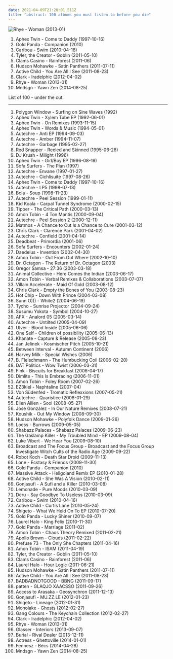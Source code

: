```yaml
---
date: 2021-04-09T21:28:01.511Z
title: "abstract: 100 albums you must listen to before you die"
---
```

![Rhye - Woman (2013-01)](http://coverartarchive.org/release/7dfd5c40-ee28-4fda-8369-fe3748f75930/3612285293-500.jpg "Rhye - Woman (2013-01)")
<ol class="albums">
<li data-cover="http://coverartarchive.org/release/32ad4a8c-cd44-3637-ac39-3479d7be8fb2/19702223299-500.jpg" data-tags="electronic, idm" role="button">Aphex Twin - Come to Daddy (1997-10-16)</li>
<li data-cover="http://coverartarchive.org/release/737440f5-cbc0-42d8-beee-80df466ba243/4349788513-500.jpg" data-tags="glitch, experimental, idm" role="button">Gold Panda - Companion (2010)</li>
<li data-cover="http://coverartarchive.org/release/0c727a84-e19b-3217-b47c-2228c786d46a/4293703012-500.jpg" data-tags="electronic" role="button">Caribou - Swim (2010-04-16)</li>
<li data-cover="http://coverartarchive.org/release/9295d3b8-4fee-40b3-8d3a-1f87de4b12bc/4765105879-500.jpg" data-tags="alternative hip-hop, rap" role="button">Tyler, the Creator - Goblin (2011-05-10)</li>
<li data-cover="https://img.discogs.com/EUFvZLLBURFJSCmM8XtVarK8f0c=/fit-in/600x595/filters:strip_icc():format(jpeg):mode_rgb():quality(90)/discogs-images/R-2873150-1348618190-4389.jpeg.jpg" data-tags="ambient, experimental, lo-fi" role="button">Clams Casino - Rainforest (2011-06)</li>
<li data-cover="http://coverartarchive.org/release/30c9543a-c050-43ba-b9c6-3a9f073c2dd9/15940622429-500.jpg" data-tags="instrumental, experimental, abstract, warp, warp records, trap" role="button">Hudson Mohawke - Satin Panthers (2011-07-11)</li>
<li data-cover="http://coverartarchive.org/release/560d4328-550c-40af-a2fc-f2a2b10328b4/2215573326-500.jpg" data-tags="ambient, dream pop" role="button">Active Child - You Are All I See (2011-08-23)</li>
<li data-cover="https://img.discogs.com/J85ybqtHuDBxfev7ARtE4s4IsUo=/fit-in/600x600/filters:strip_icc():format(jpeg):mode_rgb():quality(90)/discogs-images/R-4539-1165925325.jpeg.jpg" data-tags="ambient, post-rock, downtempo, electro, techno, abstract, warp, idm, drone, warp records, folktronica, modern classical, club/dance, aboriginal, 2012 wowish, alternative-indie rock, electronic superhighway, favourite electronic albums" role="button">Clark - Iradelphic (2012-04-02)</li>
<li data-cover="http://coverartarchive.org/release/7dfd5c40-ee28-4fda-8369-fe3748f75930/3612285293-500.jpg" data-tags="soul, sophisti-pop" role="button">Rhye - Woman (2013-01)</li>
<li data-cover="http://coverartarchive.org/release/42eb4094-7a11-40ad-9f80-247f1842d990/8197604177-500.jpg" data-tags="electronic, instrumental, experimental, abstract" role="button">Mndsgn - Yawn Zen (2014-08-25)</li>
</ol>
List of 100 - under the cut.
<!-- more -->

_________________

<ol class="albums">
<li data-cover="http://coverartarchive.org/release/2b20bd11-00d2-4800-baa0-d2eb05486f09/6937494644-500.jpg" data-tags="idm" role="button">
Polygon Window - Surfing on Sine Waves (1992)
</li>
<li data-cover="http://coverartarchive.org/release/147213f3-4756-4183-9cef-1360b0d90f42/4076525239-500.jpg" data-tags="techno, abstract, breakbeat, acid house, aersche-tag wegen die ich nach 1000 tracks noch kein profile hab alle anderen haben eins wieso ich nicht wieso aersche aersche kinder blumen" role="button">
Aphex Twin - Xylem Tube EP (1992-06-01)
</li>
<li data-cover="http://coverartarchive.org/release/63b5e482-c5a4-4b71-9353-85066a900b01/2575550161-500.jpg" data-tags="electronic, ambient, experimental, abstract, idm, 4 star" role="button">
Aphex Twin - On Remixes (1993-11-15)
</li>
<li data-cover="http://coverartarchive.org/release/862290d3-b4cf-4b76-9b78-9395fb284996/1558432335-500.jpg" data-tags="ambient, abstract, idm" role="button">
Aphex Twin - Words & Music (1994-05-01)
</li>
<li data-cover="http://coverartarchive.org/release/62a9a8a4-f5fa-4d40-bcdd-25b243f133e7/2499675510-500.jpg" data-tags="idm" role="button">
Autechre - Anti EP (1994-09-03)
</li>
<li data-cover="https://img.discogs.com/sK9h1adOTnPeoHrXq6lYf-F9k-8=/fit-in/600x600/filters:strip_icc():format(jpeg):mode_rgb():quality(90)/discogs-images/R-51735-1144213857.jpeg.jpg" data-tags="idm, ambient" role="button">
Autechre - Amber (1994-11-07)
</li>
<li data-cover="http://coverartarchive.org/release/49e04615-eb8d-3a81-af8e-402496a33d19/4819179308-500.jpg" data-tags="idm, electronic, ambient" role="button">
Autechre - Garbage (1995-02-27)
</li>
<li data-cover="http://coverartarchive.org/release/0d339f10-ad00-43b1-a113-579481e9c33f/863426134-500.jpg" data-tags="trip-hop, acid jazz" role="button">
Red Snapper - Reeled and Skinned (1995-06-26)
</li>
<li data-cover="http://coverartarchive.org/release/610f72fa-ff57-3414-b390-5852f2a6a397/27376932322-500.jpg" data-tags="electronic, trip-hop, chilled" role="button">
DJ Krush - Milight (1996)
</li>
<li data-cover="http://coverartarchive.org/release/8fb085c9-b72e-327d-a584-dbb4b090bf29/4667010710-500.jpg" data-tags="electronica" role="button">
Aphex Twin - Girl/Boy EP (1996-08-19)
</li>
<li data-cover="http://coverartarchive.org/release/acc5c175-799e-4f13-b17c-07bae9d14345/2899367975-500.jpg" data-tags="electronic, trip-hop, abstract, trip hop, drum n bass, elettronica, barturismooth" role="button">
Sofa Surfers - The Plan (1997)
</li>
<li data-cover="http://coverartarchive.org/release/a6791dbb-27f8-4f11-86bd-fa1ac3f0d654/21201572275-500.jpg" data-tags="idm" role="button">
Autechre - Envane (1997-01-27)
</li>
<li data-cover="https://img.discogs.com/Du0hBvd0btTI7gh8tdc0DFESGik=/fit-in/600x600/filters:strip_icc():format(jpeg):mode_rgb():quality(90)/discogs-images/R-35288-1526519542-3987.jpeg.jpg" data-tags="idm, electronic" role="button">
Autechre - Cichlisuite (1997-08-26)
</li>
<li data-cover="http://coverartarchive.org/release/32ad4a8c-cd44-3637-ac39-3479d7be8fb2/19702223299-500.jpg" data-tags="electronic, idm" role="button">
Aphex Twin - Come to Daddy (1997-10-16)
</li>
<li data-cover="https://img.discogs.com/0oIYINpXweVGwt6dcz9KtgWweoQ=/fit-in/600x588/filters:strip_icc():format(jpeg):mode_rgb():quality(90)/discogs-images/R-30811-1491675470-7519.jpeg.jpg" data-tags="idm" role="button">
Autechre - LP5 (1998-07-13)
</li>
<li data-cover="http://coverartarchive.org/release/9ba66a6d-9ac4-465f-9a9f-e4d20e0d7f4b/4219700465-500.jpg" data-tags="ambient, electronic, idm" role="button">
Bola - Soup (1998-11-23)
</li>
<li data-cover="http://coverartarchive.org/release/07dcdd5f-3214-4c53-b985-633812424f0f/3773287828-500.jpg" data-tags="abstract, idm, peel sessions" role="button">
Autechre - Peel Session (1999-01-11)
</li>
<li data-cover="http://coverartarchive.org/release/432cfc14-f890-4bdb-941d-661de00c4e6f/4458087548-500.jpg" data-tags="turntablism, electronic, ninja tune" role="button">
Kid Koala - Carpal Tunnel Syndrome (2000-02-15)
</li>
<li data-cover="https://img.discogs.com/jHG4_pT0CpjqoRpRQPQwn_GiuhA=/fit-in/600x600/filters:strip_icc():format(jpeg):mode_rgb():quality(90)/discogs-images/R-5906-1334943576.jpeg.jpg" data-tags="idm" role="button">
Tipper - The Critical Path (2000-03-13)
</li>
<li data-cover="https://img.discogs.com/dW_Wzcb8oAu5sbFhJVRQAT2NS_Q=/fit-in/600x542/filters:strip_icc():format(jpeg):mode_rgb():quality(90)/discogs-images/R-2320295-1276702795.jpeg.jpg" data-tags="electronic" role="button">
Amon Tobin - 4 Ton Mantis (2000-09-04)
</li>
<li data-cover="http://coverartarchive.org/release/b40e6b9c-762f-4dab-948d-e9851562862e/7786774956-500.jpg" data-tags="idm" role="button">
Autechre - Peel Session 2 (2000-12-11)
</li>
<li data-cover="https://img.discogs.com/HxLLtLVQjDkOkQqaQ3-pvs4cDm4=/fit-in/600x596/filters:strip_icc():format(jpeg):mode_rgb():quality(90)/discogs-images/R-1381-1265640115.jpeg.jpg" data-tags="idm, avantgardener" role="button">
Matmos - A Chance to Cut Is a Chance to Cure (2001-03-12)
</li>
<li data-cover="https://img.discogs.com/28415784b9210344a4a62ec6cd31adb2d01b3637/images/spacer.gif" data-tags="idm, glitch" role="button">
Chris Clark - Clarence Park (2001-04-02)
</li>
<li data-cover="http://coverartarchive.org/release/5c83d579-c302-30fa-93c5-1a2c7144bd3a/7890623689-500.jpg" data-tags="idm" role="button">
Autechre - Confield (2001-04-14)
</li>
<li data-cover="http://coverartarchive.org/release/f7d7e7d5-cb55-4353-a783-8b2288cfb57f/15210139515-500.jpg" data-tags="abstract, basic channel, 2 s34rch, n01s3 n k00l, maj minimal" role="button">
Deadbeat - Primordia (2001-06)
</li>
<li data-cover="http://coverartarchive.org/release/83b25612-55c6-4cbf-8a38-60fc7189a84b/1837881315-500.jpg" data-tags="trip-hop" role="button">
Sofa Surfers - Encounters (2002-01-24)
</li>
<li data-cover="http://coverartarchive.org/release/256567ac-7641-4f3c-98c2-7ed03498fed8/9336346447-500.jpg" data-tags="electronic" role="button">
Daedelus - Invention (2002-04-30)
</li>
<li data-cover="http://coverartarchive.org/release/e2840251-375a-3e3a-8c06-6714d1edb41b/8189295779-500.jpg" data-tags="electronic" role="button">
Amon Tobin - Out From Out Where (2002-10-10)
</li>
<li data-cover="https://img.discogs.com/GxM5fH36_6CO5HA_U54GKf22m_s=/fit-in/600x535/filters:strip_icc():format(jpeg):mode_rgb():quality(90)/discogs-images/R-720200-1544537621-1081.jpeg.jpg" data-tags="hip-hop, rap" role="button">
Dr. Octagon - The Return of Dr. Octagon (2003)
</li>
<li data-cover="https://img.discogs.com/HPCdbxJqpPcVjkR_WUklKAT8KDw=/fit-in/150x150/filters:strip_icc():format(jpeg):mode_rgb():quality(90)/discogs-images/R-5340331-1390948623-9950.jpeg.jpg" data-tags="rock, instrumental, ambient, post-rock, slow, romantic, shoegaze, abstract, atmospheric, soft, relaxing, post rock, art, reading, psychedelic ambient, iodine recordings" role="button">
Gregor Samsa - 27:36 (2003-03-18)
</li>
<li data-cover="http://coverartarchive.org/release/0afd8fd7-88b3-3711-ab11-82aa194efccc/26369390980-500.jpg" data-tags="experimental" role="button">
Animal Collective - Here Comes the Indian (2003-06-17)
</li>
<li data-cover="http://coverartarchive.org/release/d19cd24d-7fc1-41c9-bcc7-4ef1dc4a143f/13601095999-500.jpg" data-tags="electronic, trip-hop, ambient, experimental, downtempo, abstract, idm, ninja tune, drum n bass, d'n'b, brisk sound, aersche-tag wegen die ich nach 1000 tracks noch kein profile hab alle anderen haben eins wieso ich nicht wieso aersche aersche kinder blumen, good for driving, yyy, kuhle im sofa, love 1, nojsa spins this vinyl, k00lk0r3, n01s3 n k00l" role="button">
Amon Tobin - Verbal Remixes & Collaborations (2003-07-07)
</li>
<li data-cover="http://coverartarchive.org/release/442059c2-4c1c-4c6c-acb5-06803e4827c1/5375814140-500.jpg" data-tags="hip-hop, abstract" role="button">
Villain Accelerate - Maid Of Gold (2003-08-12)
</li>
<li data-cover="http://coverartarchive.org/release/c13efc9c-999e-4fa2-9454-bcabae807400/10901282813-500.jpg" data-tags="electronic, idm" role="button">
Chris Clark - Empty the Bones of You (2003-08-23)
</li>
<li data-cover="http://coverartarchive.org/release/3967f39d-ed10-4674-9dba-3f571c22f326/11640462703-500.jpg" data-tags="downtempo, abstract, primary, weird conceptual art music, playlist:atwork" role="button">
Hot Chip - Down With Prince (2004-03-08)
</li>
<li data-cover="http://coverartarchive.org/release/6a291bd0-cc9d-41b8-899b-b1519b0b5034/21797764256-500.jpg" data-tags="drone, drone metal" role="button">
Sunn O))) - White2 (2004-06-19)
</li>
<li data-cover="http://coverartarchive.org/release/dde87d49-f100-40dc-bec3-8006175ab230/3404861634-500.jpg" data-tags="electronic" role="button">
Tycho - Sunrise Projector (2004-09-24)
</li>
<li data-cover="http://coverartarchive.org/release/93a44aca-703f-3562-a14a-38db2b5395c3/4601909112-500.jpg" data-tags="electronica, ambient" role="button">
Susumu Yokota - Symbol (2004-10-27)
</li>
<li data-cover="http://coverartarchive.org/release/3c6b8279-a59b-40a5-a607-ad5dc1a684d0/10373912964-500.jpg" data-tags="electronic, acid, idm" role="button">
AFX - Analord 05 (2005-03-14)
</li>
<li data-cover="http://coverartarchive.org/release/c5af15a6-a463-455d-9308-910b1f5b99f1/1990842142-500.jpg" data-tags="idm" role="button">
Autechre - Untilted (2005-04-09)
</li>
<li data-cover="http://coverartarchive.org/release/1827a150-50d3-322f-88e8-23855fd9cd3b/21285140194-500.jpg" data-tags="experimental, electronic, avant-garde" role="button">
Ulver - Blood Inside (2005-06-06)
</li>
<li data-cover="http://coverartarchive.org/release/b7b050f6-1a17-4896-9f7c-7ee593739423/4523666954-500.jpg" data-tags="ninja tune" role="button">
One Self - Children of possibility (2005-06-13)
</li>
<li data-cover="https://img.discogs.com/ImpV3xoHQYFhtHT5z2mZaf3fI0s=/fit-in/600x531/filters:strip_icc():format(jpeg):mode_rgb():quality(90)/discogs-images/R-507139-1168299383.jpeg.jpg" data-tags="doom metal, drone doom" role="button">
Khanate - Capture & Release (2005-08-23)
</li>
<li data-cover="http://coverartarchive.org/release/56050724-56fd-4aa2-b730-58681884106c/8112898445-500.jpg" data-tags="electronica, emusic" role="button">
Jan Jelinek - Kosmischer Pitch (2005-10-21)
</li>
<li data-cover="http://coverartarchive.org/release/d8ea618e-b7f2-4c6c-a2f6-160bf2338d57/11939232825-500.jpg" data-tags="ambient" role="button">
Between Interval - Autumn Continent (2006)
</li>
<li data-cover="https://img.discogs.com/Xjt1RJm1XjVW82Lp9qAgwoDm-FI=/fit-in/600x584/filters:strip_icc():format(jpeg):mode_rgb():quality(90)/discogs-images/R-2566383-1536756023-2623.jpeg.jpg" data-tags="experimental, doom metal, abstract, sludge metal" role="button">
Harvey Milk - Special Wishes (2006)
</li>
<li data-cover="http://coverartarchive.org/release/77b77c76-1b2d-41e9-bde0-b8d4ef6ec593/3646110240-500.jpg" data-tags="electronic" role="button">
B. Fleischmann - The Humbucking Coil (2006-02-20)
</li>
<li data-cover="http://coverartarchive.org/release/a0ec8c0e-7d78-4008-975a-226059fe5b76/13982340367-500.jpg" data-tags="electronic, indie, experimental, abstract, idm, glitch, post-pop, steveadams fm, steveadamsfm, pop overload" role="button">
DAT Politics - Wow Twist (2006-03-31)
</li>
<li data-cover="http://coverartarchive.org/release/21afc18e-2a98-4200-85e6-f048f1ba881e/10339877652-500.jpg" data-tags="ninja tune, electronic, downtempo, guitar" role="button">
Fink - Biscuits for Breakfast (2006-04-17)
</li>
<li data-cover="https://img.discogs.com/NAaCtyd822z9VtJm0-BowPokDDY=/fit-in/600x600/filters:strip_icc():format(jpeg):mode_rgb():quality(90)/discogs-images/R-806701-1517155150-5485.jpeg.jpg" data-tags="hip-hop, electronic, electronica, experimental, dub, experimental hip hop, abstract, idm, future jazz, beats, sausage, need to check out, garage hop, deep underwater hiphop" role="button">
Dimlite - This Is Embracing (2006-11-01)
</li>
<li data-cover="http://coverartarchive.org/release/7c42d81f-3a18-4739-94d9-af5eb66accbb/11240077077-500.jpg" data-tags="electronic, idm" role="button">
Amon Tobin - Foley Room (2007-02-26)
</li>
<li data-cover="http://coverartarchive.org/release/6e9b4957-33eb-44c5-8745-71c3a7c9594a/8465355303-500.jpg" data-tags="modern classical" role="button">
EZ3kiel - Naphtaline (2007-04)
</li>
<li data-cover="https://via.placeholder.com/450" data-tags="electronic, rock, punk, electro, abstract, thrusting rock, grumpyit, my best discoveries, magic 111, iveldie best of 2007, 2007 favs, nancykitten all-time favourite albums, rewind 2007, jaarlijstje 2007, 2007 releases" role="button">
Von Südenfed - Tromatic Reflexxions (2007-05-21)
</li>
<li data-cover="http://coverartarchive.org/release/dd554851-acbd-31c8-8bf1-61a297e55fb7/3653298333-500.jpg" data-tags="idm" role="button">
Autechre - Quaristice (2008-01-29)
</li>
<li data-cover="http://coverartarchive.org/release/efe990f7-a86f-48bb-8a10-cd490c755479/27006317741-500.jpg" data-tags="electro, techno, minimal, abstract, bpitch control" role="button">
Ellen Allien - Sool (2008-05-27)
</li>
<li data-cover="https://img.discogs.com/92-ofkI7_MQO7ACq_H-ijuOgfAE=/fit-in/600x560/filters:strip_icc():format(jpeg):mode_rgb():quality(90)/discogs-images/R-10205323-1493378759-4744.jpeg.jpg" data-tags="house, abstract, in our nature remixes" role="button">
José González - In Our Nature Remixes (2008-07-21)
</li>
<li data-cover="http://coverartarchive.org/release/c405a1a7-80f5-4ac2-a8ca-a4b2825ca47a/2327375489-500.jpg" data-tags="experimental, downtempo, abstract, lbm" role="button">
Koushik - Out My Window (2008-09-30)
</li>
<li data-cover="http://coverartarchive.org/release/870973a8-94cd-38f8-95c4-a15627ab1a79/11004776415-500.jpg" data-tags="instrumental, abstract, warp records" role="button">
Hudson Mohawke - Polyfolk Dance (2009-01-26)
</li>
<li data-cover="http://coverartarchive.org/release/54568ba1-e4ff-4b54-ba0d-fa1d38b25f2a/21573224261-500.jpg" data-tags="downtempo, abstract, idm" role="button">
Loess - Burrows (2009-05-05)
</li>
<li data-cover="http://coverartarchive.org/release/6da213e3-7ac0-4724-a932-469f1ba1465c/4777625217-500.jpg" data-tags="experimental, abstract, albumoftheday" role="button">
Shabazz Palaces - Shabazz Palaces (2009-06-23)
</li>
<li data-cover="https://img.discogs.com/eJpWhfhJA-8yqULBA0aaVdwTlx8=/fit-in/480x480/filters:strip_icc():format(jpeg):mode_rgb():quality(90)/discogs-images/R-1870616-1249523028.jpeg.jpg" data-tags="experimental, abstract, psychedelic rock" role="button">
The Gaslamp Killer - My Troubled Mind - EP (2009-08-04)
</li>
<li data-cover="http://coverartarchive.org/release/99b09d02-9cc9-3fed-8431-f162165a9371/6281423897-500.jpg" data-tags="electronic" role="button">
Luke Vibert - We Hear You (2009-08-10)
</li>
<li data-cover="http://coverartarchive.org/release/4d07d9de-68c4-4048-9c08-a4962fbd99f1/8017009685-500.jpg" data-tags="hauntology" role="button">
Broadcast and The Focus Group - Broadcast and the Focus Group Investigate Witch Cults of the Radio Age (2009-09-22)
</li>
<li data-cover="http://coverartarchive.org/release/51210c5f-3421-4340-bcbe-db33686686be/27895237280-500.jpg" data-tags="dubstep" role="button">
Robot Koch - Death Star Droid (2009-11-13)
</li>
<li data-cover="https://img.discogs.com/U7Nukyaa7rhZLcVgmZ929suxQ48=/fit-in/600x537/filters:strip_icc():format(jpeg):mode_rgb():quality(90)/discogs-images/R-2033256-1578753387-4091.jpeg.jpg" data-tags="hip hop, left-field hip-hop, abstract, idm, ambient techno" role="button">
Lone - Ecstasy & Friends (2009-11-30)
</li>
<li data-cover="http://coverartarchive.org/release/737440f5-cbc0-42d8-beee-80df466ba243/4349788513-500.jpg" data-tags="glitch, experimental, idm" role="button">
Gold Panda - Companion (2010)
</li>
<li data-cover="https://img.discogs.com/6E5wHVVJ2ULtPn_BZXaYI3x9N7k=/fit-in/600x600/filters:strip_icc():format(jpeg):mode_rgb():quality(90)/discogs-images/R-2145008-1266439536.jpeg.jpg" data-tags="ambient, abstract, virgin" role="button">
Massive Attack - Heligoland Remix EP (2010-01-28)
</li>
<li data-cover="http://coverartarchive.org/release/366e9260-8db5-4646-95e2-6605408ba6dc/1570281996-500.jpg" data-tags="abstract" role="button">
Active Child - She Was A Vision (2010-02-11)
</li>
<li data-cover="https://img.discogs.com/w9cd3UpEjo7qVNa25W6pqdgEWns=/fit-in/315x317/filters:strip_icc():format(jpeg):mode_rgb():quality(90)/discogs-images/R-2171816-1268222661.jpeg.jpg" data-tags="experimental" role="button">
Gonjasufi - A Sufi and a Killer (2010-03-08)
</li>
<li data-cover="http://coverartarchive.org/release/88449c42-530d-4d5e-a5d0-9831e43cb64f/1086044272-500.jpg" data-tags="abstract, synth-pop, true panther sounds" role="button">
Lemonade - Pure Moods (2010-03-09)
</li>
<li data-cover="https://img.discogs.com/ujy_Z4rPIjTCLJp6ZfsaU00QGV8=/fit-in/600x600/filters:strip_icc():format(jpeg):mode_rgb():quality(90)/discogs-images/R-2166288-1267583927.jpeg.jpg" data-tags="electronic, experimental, idm, glitch, ambient" role="button">
Deru - Say Goodbye To Useless (2010-03-09)
</li>
<li data-cover="http://coverartarchive.org/release/0c727a84-e19b-3217-b47c-2228c786d46a/4293703012-500.jpg" data-tags="electronic" role="button">
Caribou - Swim (2010-04-16)
</li>
<li data-cover="http://coverartarchive.org/release/f58ba780-ec15-4871-be75-5df97ce9cf2e/2215610398-500.jpg" data-tags="dream pop" role="button">
Active Child - Curtis Lane (2010-05-24)
</li>
<li data-cover="http://coverartarchive.org/release/59a9e7f8-2afb-4fdc-ae98-c803e6d91764/2454948533-500.jpg" data-tags="experimental, abstract, idm" role="button">
Shigeto - What We Held On To EP (2010-07-20)
</li>
<li data-cover="http://coverartarchive.org/release/66450c0a-f538-3a84-ab0a-3b486b7b25a0/9747625803-500.jpg" data-tags="idm" role="button">
Gold Panda - Lucky Shiner (2010-09-07)
</li>
<li data-cover="https://img.discogs.com/aUrgLxIHY9fkjIO8m4LghC4z0_I=/fit-in/600x603/filters:strip_icc():format(jpeg):mode_rgb():quality(90)/discogs-images/R-2531250-1293487636.jpeg.jpg" data-tags="experimental, abstract, chillwave, synth-pop, witch house, glo-fi, witch chill, newbreed, chill witch, 2010 faves" role="button">
Laurel Halo - King Felix (2010-11-30)
</li>
<li data-cover="http://coverartarchive.org/release/8054d23b-6e8a-4be7-a368-39a501fff640/8156658475-500.jpg" data-tags="downtempo, abstract, idm, 12-inch" role="button">
Gold Panda - Marriage (2011-02)
</li>
<li data-cover="http://coverartarchive.org/release/b67da832-4e7a-4dc7-b8c4-8fe0ef1ca21f/5650111691-500.jpg" data-tags="electronica, experimental, downtempo, abstract, drum n bass, remix" role="button">
Amon Tobin - Chaos Theory Remixed (2011-02-21)
</li>
<li data-cover="https://img.discogs.com/-rBcQNVsYrrZItU1YryFhNlChqA=/fit-in/600x600/filters:strip_icc():format(jpeg):mode_rgb():quality(90)/discogs-images/R-2750312-1324292189.jpeg.jpg" data-tags="hip-hop, instrumental, abstract, sample-based, producer" role="button">
Apollo Brown - Clouds (2011-02-22)
</li>
<li data-cover="http://coverartarchive.org/release/64d054ce-1017-4926-81b9-28c5c6bdc04e/3972852172-500.jpg" data-tags="experimental, downtempo, abstract" role="button">
Prefuse 73 - The Only She Chapters (2011-04-16)
</li>
<li data-cover="http://coverartarchive.org/release/d3264e30-5a8f-4522-a8e3-41afa62846fd/7923895295-500.jpg" data-tags="experimental, electronic, dubstep" role="button">
Amon Tobin - ISAM (2011-04-19)
</li>
<li data-cover="http://coverartarchive.org/release/9295d3b8-4fee-40b3-8d3a-1f87de4b12bc/4765105879-500.jpg" data-tags="alternative hip-hop, rap" role="button">
Tyler, the Creator - Goblin (2011-05-10)
</li>
<li data-cover="https://img.discogs.com/EUFvZLLBURFJSCmM8XtVarK8f0c=/fit-in/600x595/filters:strip_icc():format(jpeg):mode_rgb():quality(90)/discogs-images/R-2873150-1348618190-4389.jpeg.jpg" data-tags="ambient, experimental, lo-fi" role="button">
Clams Casino - Rainforest (2011-06)
</li>
<li data-cover="https://img.discogs.com/jrubs1Q_CKq2oMuZSNEBxJ00P0o=/fit-in/600x601/filters:strip_icc():format(jpeg):mode_rgb():quality(90)/discogs-images/R-2940670-1310750434.jpeg.jpg" data-tags="chillout, ambient, experimental, abstract, idm, breakbeat, ritual ambient, synth-pop, ambient house, worldbeat, hippos in tanks, abstract house, industrial house, tribal idm" role="button">
Laurel Halo - Hour Logic (2011-06-21)
</li>
<li data-cover="http://coverartarchive.org/release/30c9543a-c050-43ba-b9c6-3a9f073c2dd9/15940622429-500.jpg" data-tags="instrumental, experimental, abstract, warp, warp records, trap" role="button">
Hudson Mohawke - Satin Panthers (2011-07-11)
</li>
<li data-cover="http://coverartarchive.org/release/560d4328-550c-40af-a2fc-f2a2b10328b4/2215573326-500.jpg" data-tags="ambient, dream pop" role="button">
Active Child - You Are All I See (2011-08-23)
</li>
<li data-cover="http://coverartarchive.org/release/f35fafbd-e4c4-4c87-ba54-ebc9b84c46f0/4801207996-500.jpg" data-tags="jazz" role="button">
BADBADNOTGOOD - BBNG (2011-09-17)
</li>
<li data-cover="http://coverartarchive.org/release/979b9002-9958-4ced-8b54-751f981219ca/13184821312-500.jpg" data-tags="techno, abstract, idm, uk garage" role="button">
patten - GLAQJO XAACSSO (2011-09-26)
</li>
<li data-cover="http://coverartarchive.org/release/3b7ba911-b543-4258-b367-fa0fb4efa3f9/9140404757-500.jpg" data-tags="ambient, abstract, idm, space" role="button">
Access to Arasaka - Geosynchron (2011-12-13)
</li>
<li data-cover="http://coverartarchive.org/release/a8e673c3-000b-4a94-bd52-55ae8b956970/894783668-500.jpg" data-tags="10s" role="button">
Gonjasufi - MU.ZZ.LE (2012-01-23)
</li>
<li data-cover="http://coverartarchive.org/release/aa421493-e74d-4314-9ba6-4c965d0eddec/8156465206-500.jpg" data-tags="ambient" role="button">
Shigeto - Lineage (2012-01-31)
</li>
<li data-cover="http://coverartarchive.org/release/17b32be4-2f9b-428c-8dc5-3519ed7b3f9b/988923274-500.jpg" data-tags="ambient" role="button">
Monolake - Ghosts (2012-02-27)
</li>
<li data-cover="http://coverartarchive.org/release/b7f0b7b1-f233-4712-a47d-93f465ecdb2b/6223595096-500.jpg" data-tags="downtempo" role="button">
Gang Colours - The Keychain Collection (2012-02-27)
</li>
<li data-cover="https://img.discogs.com/J85ybqtHuDBxfev7ARtE4s4IsUo=/fit-in/600x600/filters:strip_icc():format(jpeg):mode_rgb():quality(90)/discogs-images/R-4539-1165925325.jpeg.jpg" data-tags="ambient, post-rock, downtempo, electro, techno, abstract, warp, idm, drone, warp records, folktronica, modern classical, club/dance, aboriginal, 2012 wowish, alternative-indie rock, electronic superhighway, favourite electronic albums" role="button">
Clark - Iradelphic (2012-04-02)
</li>
<li data-cover="http://coverartarchive.org/release/7dfd5c40-ee28-4fda-8369-fe3748f75930/3612285293-500.jpg" data-tags="soul, sophisti-pop" role="button">
Rhye - Woman (2013-01)
</li>
<li data-cover="http://coverartarchive.org/release/9f4da5ab-b91f-4e39-8d23-dd22983458fb/5661104842-500.jpg" data-tags="electronic, experimental" role="button">
Glasser - Interiors (2013-09-07)
</li>
<li data-cover="http://coverartarchive.org/release/09ac1d17-26d5-43b5-88a5-17d0edbad9d5/5922924284-500.jpg" data-tags="future garage" role="button">
Burial - Rival Dealer (2013-12-11)
</li>
<li data-cover="http://coverartarchive.org/release/517341f6-7289-4817-be47-a81eea4d54f1/6401015519-500.jpg" data-tags="idm, electronic, ninja tune, vaporwave" role="button">
Actress - Ghettoville (2014-01-01)
</li>
<li data-cover="http://coverartarchive.org/release/3b98ce05-db97-4a5c-b3db-586c6f2b458a/21582207534-500.jpg" data-tags="glitch" role="button">
Fennesz - Bécs (2014-04-28)
</li>
<li data-cover="http://coverartarchive.org/release/42eb4094-7a11-40ad-9f80-247f1842d990/8197604177-500.jpg" data-tags="electronic, instrumental, experimental, abstract" role="button">
Mndsgn - Yawn Zen (2014-08-25)
</li>
</ol>